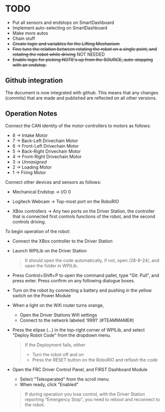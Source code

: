 # TODO
* Put all sensors and endstops on SmartDashboard
* Implement auto-selecting on SmartDashboard
* Make more autos
* Chain stuff
* ~~Create logic and variables for the Lifting Mechanism~~
* ~~Fine tune the relation between rotating the robot on a single point, and rotating the robot while driving~~ NOT NEEDED
* ~~Enable logic for picking NOTE's up from the SOURCE, auto-stopping with an endstop.~~

## Github integration
The document is now integrated with github. This means that any changes (commits) that are made and published are reflected on all other versions.

## Operation Notes
Connect the CAN identity of the motor controllers to motors as follows:
* 8 -> Intake Motor
* 7 -> Back-Left Drivechain Motor
* 6 -> Front-Left Drivechain Motor
* 5 -> Back-Right Drivechain Motor
* 4 -> Front-Right Drivechain Motor
* 3 -> *Unnasigned*
* 2 -> Loading Motor
* 1 -> Firing Motor

Connect other devices and sensors as follows:
* Mechanical Endstop -> I/O 0
* Logitech Webcam -> Top-most port on the RoboRIO

* XBox controllers -> Any two ports on the Driver Station, the controller that is connected first controls functions of the robot, and the second controls driving.


To begin operation of the robot:
- Connect the XBox controller to the Driver Station
- Launch WPILib on the Driver Station 
  > It should open the code automatically, if not, open /28-8-24/, and open the folder in WPILib.
- Press Control+Shift+P to open the command pallet, type "Git: Pull", and press enter. Press confirm on any following dialogue boxes.

- Turn on the robot by connecting a battery and pushing in the yellow switch on the Power Module
- When a light on the Wifi router turns orange,
  - Open the Driver Stations Wifi settings
  - Connect to the network labeled '9991' (#TEAMMAME#)
    
- Press the elipse (...) in the top-right corner of WPILib, and select "Deploy Robot Code" from the dropdown menu.
  > If the Deployment fails, either
  > - Turn the robot off and on
  > - Press the RESET button on the RoboRIO and reflash the code

- Open the FRC Driver Control Panel, and FIRST Dashboard Module
  - Select "Teleoperated" from the scroll menu
  - When ready, click "Enabled"
  > If during operation you lose control, with the Driver Station reporting "Emergency Stop", you need to reboot and reconnect to the robot.
